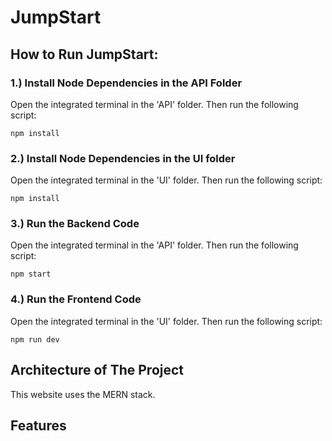 # JumpStart
## How to Run JumpStart:
### 1.) Install Node Dependencies in the API Folder
Open the integrated terminal in the 'API' folder. Then run the following script:
```
npm install
```
### 2.) Install Node Dependencies in the UI folder
Open the integrated terminal in the 'UI' folder. Then run the following script:
```
npm install
```
### 3.) Run the Backend Code
Open the integrated terminal in the 'API' folder. Then run the following script:
```
npm start
```
### 4.) Run the Frontend Code
Open the integrated terminal in the 'UI' folder. Then run the following script:
```
npm run dev
```
## Architecture of The Project
This website uses the MERN stack.
## Features
